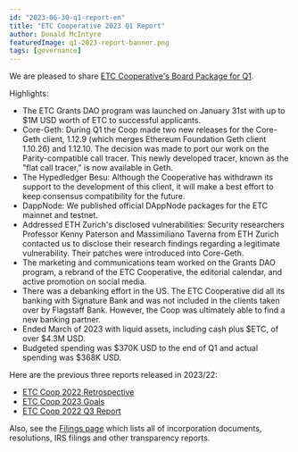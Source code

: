 ```yaml
---
id: "2023-06-30-q1-report-en"
title: "ETC Cooperative 2023 Q1 Report"
author: Donald McIntyre
featuredImage: q1-2023-report-banner.png
tags: [governance]
---
```


We are pleased to share [ETC Cooperative's Board Package for Q1](https://etccooperative.org/etc-cooperative-q1-2023.pdf).

Highlights:

 - The ETC Grants DAO program was launched on January 31st with up to $1M USD worth of ETC to successful applicants. 
 - Core-Geth: During Q1 the Coop made two new releases for the Core-Geth client, 1.12.9 (which merges Ethereum Foundation Geth client 1.10.26) and 1.12.10. The decision was made to port our work on the Parity-compatible call tracer. This newly developed tracer, known as the "flat call tracer," is now available in Geth.
 - The Hypedledger Besu: Although the Cooperative has withdrawn its support to the development of this client, it will make a best effort to keep consensus compatibility for the future.
 - DappNode: We published official DAppNode packages for the ETC mainnet and testnet.
 - Addressed ETH Zurich's disclosed vulnerabilities: Security researchers Professor Kenny Paterson and Massimiliano Taverna from ETH Zurich contacted us to disclose their research findings regarding a legitimate vulnerability. Their patches were introduced into Core-Geth.
 - The marketing and communications team worked on the Grants DAO program, a rebrand of the ETC Cooperative, the editorial calendar, and active promotion on social media.
 - There was a debanking effort in the US. The ETC Cooperative did all its banking with Signature Bank and was not included in the clients taken over by Flagstaff Bank. However, the Coop was ultimately able to find a new banking partner. 
 - Ended March of 2023 with liquid assets, including cash plus $ETC, of over $4.3M USD.
 - Budgeted spending was $370K USD to the end of Q1 and actual spending was $368K USD.

Here are the previous three reports released in 2023/22:

 - [ETC Coop 2022 Retrospective](./2023-05-18-the-etc-cooperative-2022-retrospective-report-en)
 - [ETC Coop 2023 Goals](./2023-05-19-the-etc-cooperative-goals-budget-and-AGM-reports-2023-en)
 - [ETC Coop 2022 Q3 Report](./2022-11-17-q3-report-en)

Also, see the [Filings page](/filings) which lists all of incorporation documents, resolutions, IRS filings and other transparency reports.
